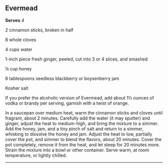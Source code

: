 ﻿## Evermead

**Serves** 4

2 cinnamon sticks, broken in half

8 whole cloves

4 cups water

1-inch piece fresh ginger, peeled, cut into 3 or 4 slices, and smashed

¼ cup honey

6 tablespoons seedless blackberry or boysenberry jam

Kosher salt

If you prefer the alcoholic version of Evermead, add about 1½ ounces of vodka or brandy per serving, garnish with a twist of orange.

In a saucepan over medium heat, warm the cinnamon sticks and cloves until fragrant, about 2 minutes. Carefully add the water (it may sputter) and ginger, adjust the heat to medium-high, and bring the mixture to a simmer. Add the honey, jam, and a tiny pinch of salt and return to a simmer, whisking to dissolve the honey and jam. Adjust the heat to low, partially cover the pot, and simmer to blend the flavors, about 20 minutes. Cover the pot completely, remove it from the heat, and let steep for 20 minutes more. Strain the mixture into a bowl or other container. Serve warm, at room temperature, or lightly chilled.

---

